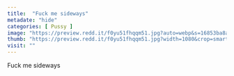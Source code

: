 ```yaml
---
title:  "Fuck me sideways"
metadate: "hide"
categories: [ Pussy ]
image: "https://preview.redd.it/f0yu51fhqqm51.jpg?auto=webp&s=16853ba8a4002ccc8c76bcf752a982a621204cd8"
thumb: "https://preview.redd.it/f0yu51fhqqm51.jpg?width=1080&crop=smart&auto=webp&s=4055fcf04dac9552c3c76bff290ef3bc99c64b1a"
visit: ""
---
```

Fuck me sideways
